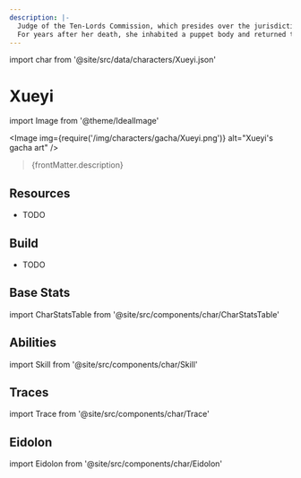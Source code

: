 ```yaml
---
description: |-
  Judge of the Ten-Lords Commission, which presides over the jurisdiction of life and death on the Luofu.
  For years after her death, she inhabited a puppet body and returned to the world to fulfill her mission.
---
```


import char from '@site/src/data/characters/Xueyi.json'

# Xueyi

import Image from '@theme/IdealImage'

<Image img={require('/img/characters/gacha/Xueyi.png')} alt="Xueyi's gacha art" />
<blockquote>{frontMatter.description}</blockquote>

## Resources

* TODO
  
## Build

* TODO
  
## Base Stats

import CharStatsTable from '@site/src/components/char/CharStatsTable'

<CharStatsTable char={char} />

## Abilities

import Skill from '@site/src/components/char/Skill'

<Tabs queryString="ability">
<TabItem value='basic' label='Basic ATK'>
<Skill char={char} skill='basic' />

</TabItem>
<TabItem value='skill' label='Skill'>
<Skill char={char} skill='skill' />

</TabItem>
<TabItem value='ult' label='Ultimate'>
<Skill char={char} skill='ult'/>

</TabItem>
<TabItem value='talent' label='Talent'>
<Skill char={char} skill='talent'/>

</TabItem>
<TabItem value='technique' label='Technique'>
<Skill char={char} skill='technique'/>

</TabItem>
</Tabs>

## Traces

import Trace from '@site/src/components/char/Trace'

<Tabs queryString="trace">
<TabItem value='a2' label='A2'>
<Trace char={char} trace='a2' />

</TabItem>
<TabItem value='a4' label='A4'>
<Trace char={char} trace='a4' />

</TabItem>
<TabItem value='a6' label='A6'>
<Trace char={char} trace='a6' />

</TabItem>
<TabItem value='misc' label='Misc'>
<Trace char={char} trace='misc' />
</TabItem>
</Tabs>

## Eidolon

import Eidolon from '@site/src/components/char/Eidolon'

<Tabs queryString="eidolon">
<TabItem value='e1' label='E1'>
<Eidolon char={char} eidolon={1} />

</TabItem>
<TabItem value='e2' label='E2'>
<Eidolon char={char} eidolon={2} />

</TabItem>
<TabItem value='e3' label='E3'>
<Eidolon char={char} eidolon={3} />

</TabItem>
<TabItem value='e4' label='E4'>
<Eidolon char={char} eidolon={4} />

</TabItem>
<TabItem value='e5' label='E5'>
<Eidolon char={char} eidolon={5} />

</TabItem>
<TabItem value='e6' label='E6'>
<Eidolon char={char} eidolon={6} />

</TabItem>
</Tabs>
